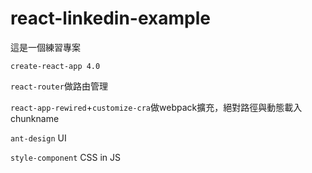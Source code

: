 # react-linkedin-example
這是一個練習專案

`create-react-app 4.0`

`react-router`做路由管理

`react-app-rewired`+`customize-cra`做webpack擴充，絕對路徑與動態載入chunkname

`ant-design` UI

`style-component` CSS in JS

